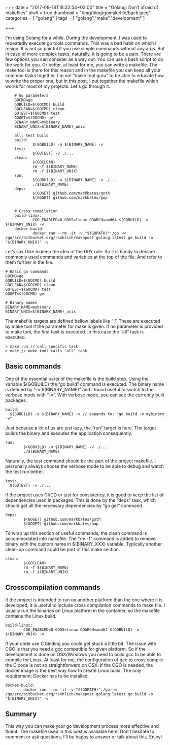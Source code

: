 +++
date = "2017-09-18T18:32:54+02:00"
title = "Golang: Don’t afraid of makefiles"
draft = true
thumbnail = "/img/blog/gomakefile/back.jpeg"
categories = [
    "golang"
]
tags = [
    "golang","make","development"
]

+++

I'm using Golang for a while. During the development, I was used to repeatedly execute go tools commands. This was a bad habit on which I resign. It is not so painful if you use simple commands without any args. But in case of more complex tasks, naturally, it is going to be a pain. There are few options you can consider as a way out. You can use a bash script to do the work for you. Or better, at least for me, you can write a makefile. The make tool is there for this reason and in the makefile you can keep all your common tasks together. I'm not "make tool guru" to be able to educate how to write the proper one, but in this post, I put together the makefile which works for most of my projects. Let's go through it.

```
    # Go parameters
    GOCMD=go
    GOBUILD=$(GOCMD) build
    GOCLEAN=$(GOCMD) clean
    GOTEST=$(GOCMD) test
    GOGET=$(GOCMD) get
    BINARY_NAME=mybinary
    BINARY_UNIX=$(BINARY_NAME)_unix
    
    all: test build
    build: 
            $(GOBUILD) -o $(BINARY_NAME) -v
    test: 
            $(GOTEST) -v ./...
    clean: 
            $(GOCLEAN)
            rm -f $(BINARY_NAME)
            rm -f $(BINARY_UNIX)
    run:
            $(GOBUILD) -o $(BINARY_NAME) -v ./...
            ./$(BINARY_NAME)
    deps:
            $(GOGET) github.com/markbates/goth
            $(GOGET) github.com/markbates/pop
    
    
    # Cross compilation
    build-linux:
            CGO_ENABLED=0 GOOS=linux GOARCH=amd64 $(GOBUILD) -o $(BINARY_UNIX) -v
    docker-build:
            docker run --rm -it -v "$(GOPATH)":/go -w /go/src/bitbucket.org/rsohlich/makepost golang:latest go build -o "$(BINARY_UNIX)" -v
```              

Let’s say I like to keep the idea of the DRY rule. So it is handy to declare commonly used commands and variables at the top of the file. And refer to them further in the file.

    # Basic go commands
    GOCMD=go
    GOBUILD=$(GOCMD) build
    GOCLEAN=$(GOCMD) clean
    GOTEST=$(GOCMD) test
    GOGET=$(GOCMD) get
    
    # Binary names
    BINARY_NAME=mybinary
    BINARY_UNIX=$(BINARY_NAME)_unix

The makefile targets are defined bellow labels like “<name>:”. These are executed by make tool if the parameter for make is given. If no parameter is provided to make tool, the first task is executed. In this case the “all” task is executed.


    > make run // call specific task
    > make // make tool calls "all" task

## Basic commands

One of the essential parts of the makefile is the build step. Using the variable $(GOBUILD) the “go build” command is executed. The binary name is defined by “-o $(BINARY_NAME)” and I found useful to switch to the verbose mode with “-v”. With verbose mode, you can see the currently built packages.


    build:
      $(GOBUILD) -o $(BINARY_NAME) -v // expands to: "go build -o mybinary -v"

Just because a lot of us are just lazy, the “run” target is here. The target builds the binary and executes the application consequently.


    run:
            $(GOBUILD) -o $(BINARY_NAME) -v ./...
            ./$(BINARY_NAME)

Naturally, the test command should be the part of the project makefile. I personally always choose the verbose mode to be able to debug and watch the test run better.


    test:
      $(GOTEST) -v ./...

If the project uses CI/CD or just for consistency, it is good to keep the list of dependencies used in packages. This is done by the “deps” task, which should get all the necessary dependencies by “go get” command.


    deps:
            $(GOGET) github.com/markbates/goth
            $(GOGET) github.com/markbates/pop

To wrap up this section of useful commands, the clean command is accommodated into makefile. The “rm -f” command is added to remove binary with the custom name in $(BINARY_XXX) variable. Typically another clean-up command could be part of this make section.

    clean: 
            $(GOCLEAN)
            rm -f $(BINARY_NAME)
            rm -f $(BINARY_UNIX)


## Crosscompilation commands

If the project is intended to run on another platform than the one where it is developed, it is useful to include cross compilation commands to make file. I usually run the binaries on 
Linux platform in the container, so the makefile contains the Linux build.

    build-linux:
            CGO_ENABLED=0 GOOS=linux GOARCH=amd64 $(GOBUILD) -o $(BINARY_UNIX) -v

If your code use C binding you could get stuck a little bit. The issue with CGO is that you need a gcc compatible for given platform. So if the development is done on OSX/Windows you need to build gcc to be able to compile for Linux. At least for me, the configuration of gcc to cross compile the C code is not so straightforward on OSX. If the CGO is needed, the docker image is the best way how to create Linux build. The only requirement: Docker has to be installed.


    docker-build:
            docker run --rm -it -v "$(GOPATH)":/go -w /go/src/bitbucket.org/rsohlich/makepost golang:latest go build -o "$(BINARY_UNIX)" -v
## Summary

This way you can make your go development process more effective and fluent. The makefile used in this post is available here. Don’t hesitate to comment or ask questions, I’ll be happy to answer or talk about this. Enjoy!

